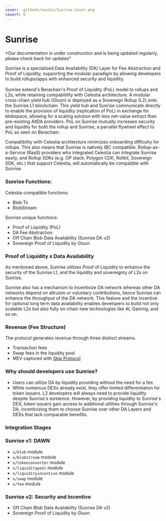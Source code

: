 ```yaml
---
cover: .gitbook/assets/Sunrise Cover.png
coverY: 0
---
```


# Sunrise

\*Our documentation is under construction and is being updated regularly, please check back for updates\*

Sunrise is a specialized Data Availability (DA) Layer for Fee Abstraction and Proof of Liquidity, supporting the modular paradigm by allowing developers to build rollups/apps with enhanced security and liquidity.\
\
Sunrise extend's Berachain's Proof of Liquidity (PoL) model to rollups and L2s, while retaining compabitility with Celestia architecture. A modular cross-chain yield hub (Gluon) is deployed as a Sovereign Rollup (L2) onto the Sunrise L1 blockchain. This yield hub and Sunrise communicate directly to enable the provision of liquidity (replication of PoL) in exchange for blobspace, allowing for a scaling solution with less net-value extract than pre-existing AltDA providers. PoL on Sunrise mutually increases security and liquidity for both the rollup and Sunrise, a parrallel flywheel effect to PoL as seen on Berachain.

Compatibility with Celestia architecture minimizes onboarding difficulty for rollups. This also means that Sunrise is natively IBC compatible. Rollup-as-a-Service (RaaS) providers who integrated Celestia can integrate Sunrise easily, and Rollup SDKs (e.g. OP stack, Polygon CDK, Rollkit, Sovereign SDK, etc.) that support Celestia, will automatically be compatible with Sunrise.

### Sunrise Functions:

Celestia-compatible functions:

- Blob Tx
- BlobStream

Sunrise unique functions:

- Proof of Liquidity (PoL)
- DA Fee Abstraction
- Off Chain Blob Data Availability (Sunrise DA v2)
- Sovereign Proof of Liquidity by Gluon

### Proof of Liquidity x Data Availability

As mentioned above, Sunrise utilizes Proof of Liquidity to enhance the security of the Sunrise L1, and the liquidity and sovereignty of L2s on Sunrise.

Sunrise also has a mechanism to incentivize DA network whereas other DA networks depend on altruism or voluntary contributions, hence Sunrise can enhance the throughput of the DA network. This feature and the incentive for optional long term data availability enables developers to build not only scalable L2s but also fully on-chain new technologies like AI, Gaming, and so on.

### Revenue (Fee Structure)

The protocol generates revenue through three distinct streams.

- Transaction fees
- Swap fees in the liquidity pool
- MEV captured with [Skip Protocol](https://docs.skip.money/blocksdk/overview/)

### Why should developers use Sunrise?

- Users can utilize DA by liquidity providing without the need for a fee.
- While numerous DEXs already exist, they offer limited differentiation for token issuers. L2 developers will always need to provide liquidity despite Sunrise's existence. However, by providing liquidity to Sunrise's DEX, token issuers gain access to additional utilities through Sunrise's DA, incentivizing them to choose Sunrise over other DA Layers and DEXs that lack comparable benefits.

### Integration Stages

### Sunrise v1: DAWN

- `x/blob` module
- `x/blobstream` module
- `x/tokenconverter` module
- `x/liquiditypool` module
- `x/liquidityincentive` module
- `x/swap` module
- `x/fee` module

### Sunrise v2: Security and Incentive

- Off Chain Blob Data Availability (Sunrise DA v2)
- Sovereign Proof of Liquidity by Gluon
